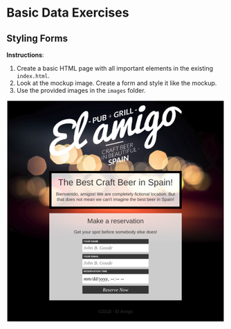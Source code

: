 # Basic Data Exercises

## Styling Forms

**Instructions**:

1.  Create a basic HTML page with all important elements in the existing `index.html`.
2.  Look at the mockup image. Create a form and style it like the mockup.
3.  Use the provided images in the `images` folder.

![mockup-image](/images/reference-image.png)